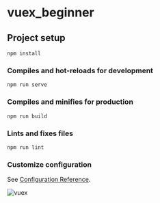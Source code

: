 # vuex_beginner

## Project setup
```
npm install
```

### Compiles and hot-reloads for development
```
npm run serve
```

### Compiles and minifies for production
```
npm run build
```

### Lints and fixes files
```
npm run lint
```

### Customize configuration
See [Configuration Reference](https://cli.vuejs.org/config/).

![vuex](https://user-images.githubusercontent.com/58510288/172302552-1d8d066b-c95a-4aea-9eca-6d111715c614.gif)
